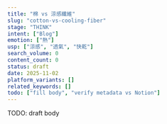 ```yaml
---
title: "棉 vs 涼感纖維"
slug: "cotton-vs-cooling-fiber"
stage: "THINK"
intent: ["Blog"]
emotion: ["熱"]
usp: ["涼感", "透氣", "快乾"]
search_volume: 0
content_count: 0
status: draft
date: 2025-11-02
platform_variants: []
related_keywords: []
todo: ["fill body", "verify metadata vs Notion"]
---
```


TODO: draft body
